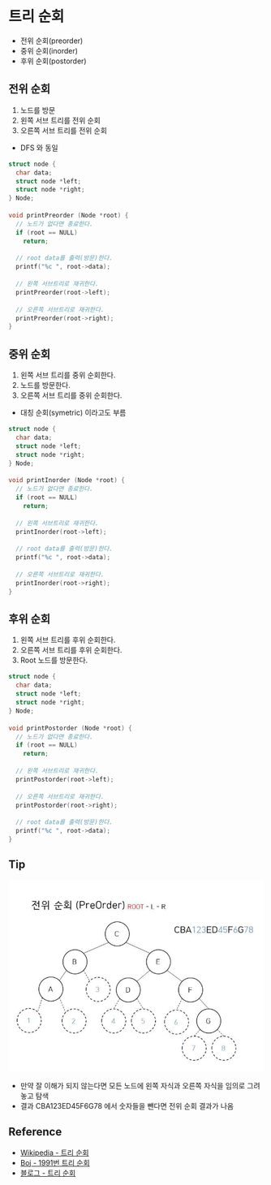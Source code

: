 # 트리 순회
- 전위 순회(preorder)
- 중위 순회(inorder)
- 후위 순회(postorder)

## 전위 순회
1. 노드를 방문
2. 왼쪽 서브 트리를 전위 순회
3. 오른쪽 서브 트리를 전위 순회
- DFS 와 동일
```C++
struct node {
  char data;
  struct node *left;
  struct node *right;
} Node;

void printPreorder (Node *root) {
  // 노드가 없다면 종료한다.
  if (root == NULL)
    return;

  // root data를 출력(방문)한다.
  printf("%c ", root->data);
  
  // 왼쪽 서브트리로 재귀한다.
  printPreorder(root->left);
  
  // 오른쪽 서브트리로 재귀한다.
  printPreorder(root->right);
}
```

## 중위 순회
1. 왼쪽 서브 트리를 중위 순회한다.
2. 노드를 방문한다.
3. 오른쪽 서브 트리를 중위 순회한다.
- 대칭 순회(symetric) 이라고도 부름
```C++
struct node {
  char data;
  struct node *left;
  struct node *right;
} Node;

void printInorder (Node *root) {
  // 노드가 없다면 종료한다.
  if (root == NULL)
    return;

  // 왼쪽 서브트리로 재귀한다.
  printInorder(root->left);

  // root data를 출력(방문)한다.
  printf("%c ", root->data);
  
  // 오른쪽 서브트리로 재귀한다.
  printInorder(root->right);
}
```

## 후위 순회
1. 왼쪽 서브 트리를 후위 순회한다.
2. 오른쪽 서브 트리를 후위 순회한다.
3. Root 노드를 방문한다.
```C++
struct node {
  char data;
  struct node *left;
  struct node *right;
} Node;

void printPostorder (Node *root) {
  // 노드가 없다면 종료한다.
  if (root == NULL)
    return;

  // 왼쪽 서브트리로 재귀한다.
  printPostorder(root->left);

  // 오른쪽 서브트리로 재귀한다.
  printPostorder(root->right);

  // root data를 출력(방문)한다.
  printf("%c ", root->data);
}
```

## Tip
![전위순회 예시](../Image/Algorithm/Tree.jpg)
- 만약 잘 이해가 되지 않는다면 모든 노드에 왼쪽 자식과 오른쪽 자식을 임의로 그려놓고 탐색
- 결과 CBA123ED45F6G78 에서 숫자들을 뺀다면 전위 순회 결과가 나옴

## Reference
- [Wikipedia - 트리 순회](https://ko.wikipedia.org/wiki/%ED%8A%B8%EB%A6%AC_%EC%88%9C%ED%9A%8C)
- [Boj - 1991번 트리 순회](https://www.acmicpc.net/problem/1991)
- [블로그 - 트리 순회](https://withhamit.tistory.com/282)